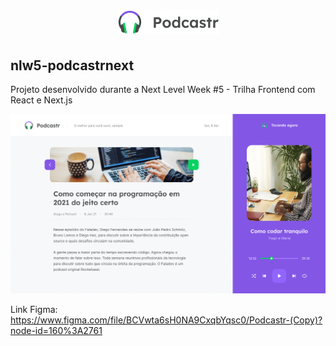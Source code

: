 <h1 align="center">
    <img src=".github/logo-podcastr.png" alt="Podcastr" title="Podcastr" />
</h1>

## nlw5-podcastrnext

Projeto desenvolvido durante a Next Level Week #5 - Trilha Frontend com React e Next.js

<img src=".github/podcastr-preview.png" alt="Podcastr" title="Podcastr" />

Link Figma:
https://www.figma.com/file/BCVwta6sH0NA9CxqbYqsc0/Podcastr-(Copy)?node-id=160%3A2761
